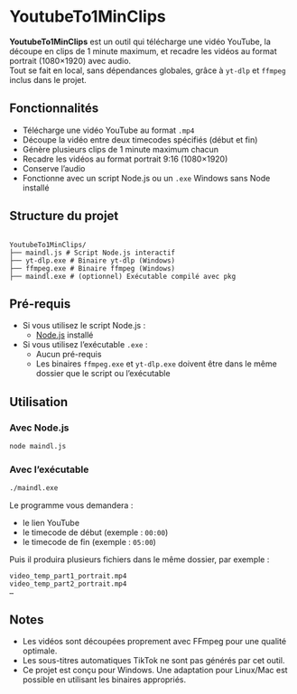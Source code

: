 # YoutubeTo1MinClips

**YoutubeTo1MinClips** est un outil qui télécharge une vidéo YouTube, la découpe en clips de 1 minute maximum, et recadre les vidéos au format portrait (1080×1920) avec audio.  
Tout se fait en local, sans dépendances globales, grâce à `yt-dlp` et `ffmpeg` inclus dans le projet.

## Fonctionnalités

- Télécharge une vidéo YouTube au format `.mp4`
- Découpe la vidéo entre deux timecodes spécifiés (début et fin)
- Génère plusieurs clips de 1 minute maximum chacun
- Recadre les vidéos au format portrait 9:16 (1080×1920)
- Conserve l’audio
- Fonctionne avec un script Node.js ou un `.exe` Windows sans Node installé

## Structure du projet
```

YoutubeTo1MinClips/
├── maindl.js # Script Node.js interactif
├── yt-dlp.exe # Binaire yt-dlp (Windows)
├── ffmpeg.exe # Binaire ffmpeg (Windows)
├── maindl.exe # (optionnel) Exécutable compilé avec pkg

````

## Pré-requis

- Si vous utilisez le script Node.js :
  - [Node.js](https://nodejs.org/) installé
- Si vous utilisez l’exécutable `.exe` :
  - Aucun pré-requis
  - Les binaires `ffmpeg.exe` et `yt-dlp.exe` doivent être dans le même dossier que le script ou l’exécutable

## Utilisation

### Avec Node.js

```bash
node maindl.js
````

### Avec l’exécutable

```bash
./maindl.exe
```

Le programme vous demandera :

- le lien YouTube
- le timecode de début (exemple : `00:00`)
- le timecode de fin (exemple : `05:00`)

Puis il produira plusieurs fichiers dans le même dossier, par exemple :

```
video_temp_part1_portrait.mp4
video_temp_part2_portrait.mp4
…
```

## Notes

- Les vidéos sont découpées proprement avec FFmpeg pour une qualité optimale.
- Les sous-titres automatiques TikTok ne sont pas générés par cet outil.
- Ce projet est conçu pour Windows. Une adaptation pour Linux/Mac est possible en utilisant les binaires appropriés.